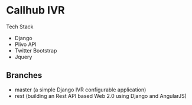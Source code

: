 Callhub IVR
========================


Tech Stack
- Django 
- Plivo API
- Twitter Bootstrap
- Jquery


Branches
------------------

- master (a simple Django IVR configurable application)
- rest (building an Rest API based Web 2.0 using Django and AngularJS)
